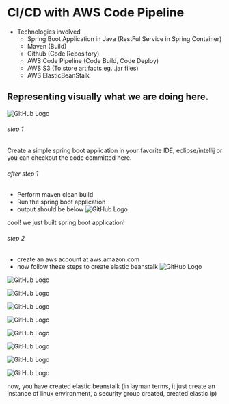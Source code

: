 # CI/CD with AWS Code Pipeline 

- Technologies involved
  - Spring Boot Application in Java (RestFul Service in Spring Container)
  - Maven (Build)
  - Github (Code Repository)
  - AWS Code Pipeline (Code Build, Code Deploy)
  - AWS S3 (To store artifacts eg. .jar files)
  - AWS ElasticBeanStalk

## Representing visually what we are doing here.
![GitHub Logo](/images/arch.png)

###### step 1
Create a simple spring boot application in your favorite IDE, eclipse/intellij or you can checkout the code committed here.

###### after step 1
- Perform maven clean build
- Run the spring boot application
- output should be below
![GitHub Logo](/images/step1-output.png)

cool! we just built spring boot application!

###### step 2
- create an aws account at aws.amazon.com
- now follow these steps to create elastic beanstalk
![GitHub Logo](/images/ebs1.png)

![GitHub Logo](/images/ebs2.png)

![GitHub Logo](/images/ebs3.png)

![GitHub Logo](/images/ebs4.png)

![GitHub Logo](/images/ebs5.png)

![GitHub Logo](/images/ebs6.png)

![GitHub Logo](/images/ebs7.png)

![GitHub Logo](/images/ebs8.png)

![GitHub Logo](/images/ebs9.png)

now, you have created elastic beanstalk (in layman terms, it just create an instance of linux environment, a security group created, created elastic ip)
